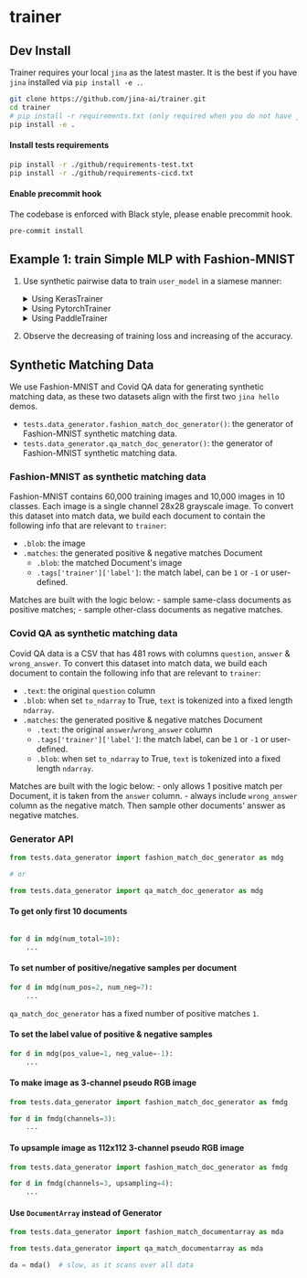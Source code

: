 # trainer

## Dev Install

Trainer requires your local `jina` as the latest master. It is the best if you have `jina` installed via `pip install -e .`.

```bash
git clone https://github.com/jina-ai/trainer.git
cd trainer
# pip install -r requirements.txt (only required when you do not have jina locally) 
pip install -e .
```

#### Install tests requirements

```bash
pip install -r ./github/requirements-test.txt
pip install -r ./github/requirements-cicd.txt
```

#### Enable precommit hook

The codebase is enforced with Black style, please enable precommit hook.

```bash
pre-commit install
```

## Example 1: train Simple MLP with Fashion-MNIST

1. Use synthetic pairwise data to train `user_model` in a siamese manner:

   <details>
   <summary>Using KerasTrainer</summary>

   - build a simple dense network with bottleneck

      ```python
     import tensorflow as tf

     user_model = tf.keras.Sequential(
         [
             tf.keras.layers.Flatten(input_shape=(28, 28)),
             tf.keras.layers.Dense(128, activation='relu'),
             tf.keras.layers.Dense(32),
         ]
     )
     ```

   - wrap the user model with our trainer
      ```python
      from trainer.keras import KerasTrainer

      kt = KerasTrainer(user_model, head_layer='CosineLayer')
      ```

   - fit and save the checkpoint

      ```python
      from tests.data_generator import fashion_match_doc_generator as fmdg

      kt.fit(fmdg, epochs=1)
      kt.save('./examples/fashion/trained')
      ```

   </details>

   <details>
   <summary>Using PytorchTrainer</summary>

   - build a simple dense network with bottleneck:
       ```python
       import torch.nn as nn

       user_model = nn.Sequential(
           nn.Flatten(),
           nn.Linear(in_features=784, out_features=128),
           nn.ReLU(),
           nn.Linear(in_features=128, out_features=32)
       )
       ```

   - wrap the user model with our trainer:
       ```python
       from trainer.pytorch import PytorchTrainer

       pt = PytorchTrainer(user_model, head_layer='CosineLayer')
       ```

   - fit and save the checkpoint:

       ```python
       from tests.data_generator import fashion_match_documentarray as fmdg

       pt.fit(fmdg(num_total=50), epochs=10)
       pt.save('./examples/fashion/trained.pt')
       ```

   </details>

   <details>
   <summary>Using PaddleTrainer</summary>
   
    - build a simple dense network with bottleneck:
   
        ```python
        from paddle import nn
        user_model = nn.Sequential(
            nn.Flatten(start_axis=1),
            nn.Linear(in_features=784, out_features=128),
            nn.ReLU(),
            nn.Linear(in_features=128, out_features=32)
        )
        ```
    - wrap the user model with our trainer
   
        ```python
       from trainer.paddle import PaddleTrainer
      
       pt = PaddleTrainer(user_model, head_layer='CosineLayer')
       ```
      
    - fit and save the checkpoint
   
        ```python
       from tests.data_generator import fashion_match_documentarray as fmdg

       pt.fit(fmdg(num_total=50), epochs=10)
       
       pt.save('examples/fashion/paddle_ckpt')
       ```
   </details>

2. Observe the decreasing of training loss and increasing of the accuracy.


## Synthetic Matching Data

We use Fashion-MNIST and Covid QA data for generating synthetic matching data, as these two datasets align with the first two `jina hello` demos.

- `tests.data_generator.fashion_match_doc_generator()`: the generator of Fashion-MNIST synthetic matching data.
- `tests.data_generator.qa_match_doc_generator()`: the generator of Fashion-MNIST synthetic matching data.

### Fashion-MNIST as synthetic matching data

Fashion-MNIST contains 60,000 training images and 10,000 images in 10 classes. Each image is a single channel 28x28 grayscale image. To convert this dataset into match data, we build each document to contain the following info that are relevant to `trainer`:

  - `.blob`: the image
  - `.matches`: the generated positive & negative matches Document
    - `.blob`: the matched Document's image 
    - `.tags['trainer']['label']`: the match label, can be `1` or `-1` or user-defined.

Matches are built with the logic below:
    - sample same-class documents as positive matches;
    - sample other-class documents as negative matches.

### Covid QA as synthetic matching data

Covid QA data is a CSV that has 481 rows with columns `question`, `answer` & `wrong_answer`. To convert this dataset into match data, we build each document to contain the following info that are relevant to `trainer`:

 - `.text`: the original `question` column
 - `.blob`: when set `to_ndarray` to True, `text` is tokenized into a fixed length `ndarray`.
 - `.matches`: the generated positive & negative matches Document
   - `.text`: the original `answer`/`wrong_answer` column
   - `.tags['trainer']['label']`: the match label, can be `1` or `-1` or user-defined.
   - `.blob`: when set `to_ndarray` to True, `text` is tokenized into a fixed length `ndarray`.

Matches are built with the logic below:
    - only allows 1 positive match per Document, it is taken from the `answer` column.
    - always include `wrong_answer` column as the negative match. Then sample other documents' answer as negative matches.


### Generator API

```python
from tests.data_generator import fashion_match_doc_generator as mdg

# or

from tests.data_generator import qa_match_doc_generator as mdg
```

#### To get only first 10 documents

```python

for d in mdg(num_total=10):
    ...
```

#### To set number of positive/negative samples per document

```python
for d in mdg(num_pos=2, num_neg=7):
    ...
```

`qa_match_doc_generator` has a fixed number of positive matches `1`.

#### To set the label value of positive & negative samples

```python
for d in mdg(pos_value=1, neg_value=-1):
    ...
```

#### To make image as 3-channel pseudo RGB image

```python
from tests.data_generator import fashion_match_doc_generator as fmdg

for d in fmdg(channels=3):
    ...
```

#### To upsample image as 112x112 3-channel pseudo RGB image

```python
from tests.data_generator import fashion_match_doc_generator as fmdg

for d in fmdg(channels=3, upsampling=4):
    ...
```

#### Use `DocumentArray` instead of Generator

```python
from tests.data_generator import fashion_match_documentarray as mda

from tests.data_generator import qa_match_documentarray as mda

da = mda()  # slow, as it scans over all data
```


    
